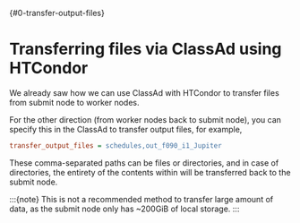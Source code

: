 {#0-transfer-output-files}
# Transferring files via ClassAd using HTCondor

We already saw how we can use ClassAd with HTCondor to transfer files from submit node to worker nodes.

For the other direction (from worker nodes back to submit node), you can specify this in the ClassAd to transfer output files, for example,

```ini
transfer_output_files = schedules,out_f090_i1_Jupiter
```

These comma-separated paths can be files or directories, and in case of directories, the entirety of the contents within will be transferred back to the submit node.

:::{note}
This is not a recommended method to transfer large amount of data, as the submit node only has ~200GiB of local storage.
:::
